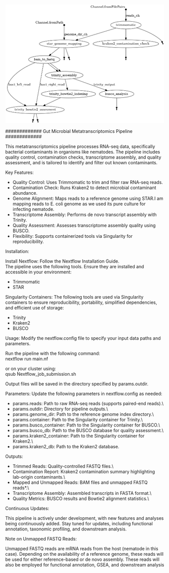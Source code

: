 ![Pipeline_workflow](https://github.com/SonalDahale/Nextflow-pipeline-for-Meta-transcriptomics-analysis/blob/main/Metatrasncritpomic_nextflow.png)

############# Gut Microbial Metatranscriptomics Pipeline #############

This metatranscriptomics pipeline processes RNA-seq data, specifically bacterial contaminants in organisms like nematodes. The pipeline includes quality control, contamination checks, transcriptome assembly, and quality assessment, and is tailored to identify and filter out known contaminants.

Key Features:

- Quality Control: Uses Trimmomatic to trim and filter raw RNA-seq reads.  
- Contamination Check: Runs Kraken2 to detect microbial contaminant abundance.  
- Genome Alignment: Maps reads to a reference genome using STAR.I am mapping reads to E. coli genome as we used its pure culture for infecting nematode.  
- Transcriptome Assembly: Performs de novo transcript assembly with Trinity.  
- Quality Assessment: Assesses transcriptome assembly quality using BUSCO.  
- Flexibility: Supports containerized tools via Singularity for reproducibility.  

Installation:

Install Nextflow: Follow the Nextflow Installation Guide.  
The pipeline uses the following tools. Ensure they are installed and accessible in your environment:

- Trimmomatic  
- STAR

Singularity Containers: The following tools are used via Singularity containers to ensure reproducibility, portability, simplified dependencies, and efficient use of storage:

- Trinity  
- Kraken2  
- BUSCO  

Usage: Modify the nextflow.config file to specify your input data paths and parameters.

Run the pipeline with the following command:  
   nextflow run main.nf

or on your cluster using:  
  qsub Nextflow_job_submission.sh

Output files will be saved in the directory specified by params.outdir.

Parameters: Update the following parameters in nextflow.config as needed:

- params.reads: Path to raw RNA-seq reads (supports paired-end reads).\
- params.outdir: Directory for pipeline outputs.\
- params.genome_dir: Path to the reference genome index directory.\
- params.container: Path to the Singularity container for Trinity.\
- params.busco_container: Path to the Singularity container for BUSCO.\
- params.busco_db: Path to the BUSCO database for quality assessment.\
- params.kraken2_container: Path to the Singularity container for Kraken2.\
- params.kraken2_db: Path to the Kraken2 database.

Outputs:

- Trimmed Reads: Quality-controlled FASTQ files.\
- Contamination Report: Kraken2 contamination summary highlighting lab-origin contaminants.\
- Mapped and Unmapped Reads: BAM files and unmapped FASTQ reads*.\
- Transcriptome Assembly: Assembled transcripts in FASTA format.\
- Quality Metrics: BUSCO results and Bowtie2 alignment statistics.\

Continuous Updates:

This pipeline is actively under development, with new features and analyses being continuously added. Stay tuned for updates, including functional annotation, taxonomic profiling, and downstream analysis.

Note on Unmapped FASTQ Reads:

Unmapped FASTQ reads are mRNA reads from the host (nematode in this case). Depending on the availability of a reference genome, these reads will be used for either reference-based or de novo assembly. These reads will also be employed for functional annotation, GSEA, and downstream analysis
